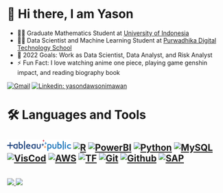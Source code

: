 # 👋  Hi there, I am Yason 
- 👨‍🎓 Graduate Mathematics Student at [University of Indonesia](https://math.ui.ac.id/en/)
- 👨‍🔬 Data Scientist and Machine Learning Student at [Purwadhika Digital Technology School](https://purwadhika.com/)
- 🥅 2022 Goals: Work as Data Scientist, Data Analyst, and Risk Analyst
- ⚡ Fun Fact: I love watching anime one piece, playing game genshin impact, and reading biography book

[![Gmail](https://img.shields.io/badge/Gmail-yason.dawson%40sci.ui.ac.id-orange)](mailto:yason.dawson@sci.ui.ac.id)
[![Linkedin: yasondawsonimawan](https://img.shields.io/badge/-yasondawsonimawan-blue?style=flat-square&logo=Linkedin&logoColor=white&link=https://www.linkedin.com/in/yason-dawson-imawan-karo-karo-670982135/)](https://www.linkedin.com/in/yason-dawson-imawan-karo-karo-670982135/)

# 🛠 Languages and Tools
[![Tableau](https://github.com/yasondawson1/yasondawson1/blob/main/icons/tableau.png)](https://public.tableau.com/app/profile/yason.dawson.imawan)
[![R](https://www.vectorlogo.zone/logos/r-project/r-project-ar21.svg)](https://rpubs.com/yasondawson)
[![PowerBI](https://www.vectorlogo.zone/logos/microsoft_powerbi/microsoft_powerbi-ar21.svg)](https://powerbi.microsoft.com/en-au/)
[![Python](https://www.vectorlogo.zone/logos/python/python-ar21.svg)](https://www.python.org/ "data load script")
[![MySQL](https://www.vectorlogo.zone/logos/mysql/mysql-ar21.svg)](https://www.mysql.com/)
[![VisCod](https://www.vectorlogo.zone/logos/visualstudio_code/visualstudio_code-ar21.svg)](https://code.visualstudio.com/download)
[![AWS](https://www.vectorlogo.zone/logos/amazon_aws/amazon_aws-ar21.svg)](https://aws.amazon.com/id/)
[![TF](https://www.vectorlogo.zone/logos/tensorflow/tensorflow-ar21.svg)](https://aws.amazon.com/id/)
[![Git](https://www.vectorlogo.zone/logos/git-scm/git-scm-ar21.svg)](https://git-scm.com/ "Version control")
[![Github](https://www.vectorlogo.zone/logos/github/github-ar21.svg)](https://github.com/ "Git Repositories")
[![SAP](https://www.vectorlogo.zone/logos/sap/sap-ar21.svg)](https://www.sap.com/sea/index.html)
<br />
---
<br />
<a href="https://github.com/yasondawson1">
  <img height="150em" src="https://github-readme-stats.vercel.app/api?username=yasondawson1&theme=buefy&show_icons=true" />
  <img height="150em" src="https://github-readme-stats.vercel.app/api/top-langs/?username=yasondawson1&theme=buefy&layout=compact" />
</a>

<br/>
